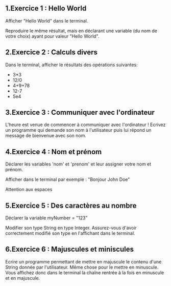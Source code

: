 ## 1\.Exercice 1 : Hello World

Afficher "Hello World" dans le terminal.

Reproduire le même résultat, mais en déclarant une variable (du nom de votre choix) ayant pour valeur "Hello World".

## 2\.Exercice 2 : Calculs divers

Dans le terminal, afficher le résultats des opérations suivantes:

- 3*3
- 12/0
- 4+9+78
- 12-7
- 5e4

## 3\.Exercice 3 : Communiquer avec l'ordinateur

L'heure est venue de commencer à communiquer avec l'ordinateur ! Ecrivez un programme qui demande son nom à l'utilisateur puis lui répond un message de bienvenue avec son nom.

## 4\.Exercice 4 : Nom et prénom

Déclarer les variables 'nom' et 'prenom' et leur assigner votre nom et prénom.

Afficher dans le terminal par exemple : "Bonjour John Doe"

Attention aux espaces

## 5\.Exercice 5 : Des caractères au nombre

Déclarer la variable myNumber = "123"

Modifier son type String en type Integer. Assurez-vous d'avoir correctement modifié son type en l'affichant dans le terminal.


## 6\.Exercice 6 : Majuscules et miniscules

Ecrire un programme permettant de mettre en majuscule le contenu d'une String donnée par l'utilisateur. Même chose pour le mettre en minuscule. Vous affichez donc dans le terminal la chaîne rentrée à la fois en minuscule et en majuscule.
